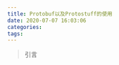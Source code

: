 ```yaml
---
title: Protobuf以及Protostuff的使用
date: 2020-07-07 16:03:06
categories: 
tags:
---
```


> 引言

<!-- more -->